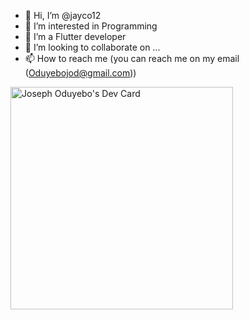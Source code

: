 - 👋 Hi, I’m @jayco12
- 👀 I’m interested in Programming
- 🌱 I’m a Flutter developer
- 💞️ I’m looking to collaborate on ...
- 📫 How to reach me (you can reach me on my email (Oduyebojod@gmail.com))

<!---
jayco12/jayco12 is a ✨ special ✨ repository because its `README.md` (this file) appears on your GitHub profile.
You can click the Preview link to take a look at your changes.
--->
<a href="https://app.daily.dev/josephoduyebo"><img src="https://api.daily.dev/devcards/v2/NNzJy5rIGeTWFvL0Qoc1y.png?type=default&r=o8q" width="356" alt="Joseph Oduyebo's Dev Card"/></a>
